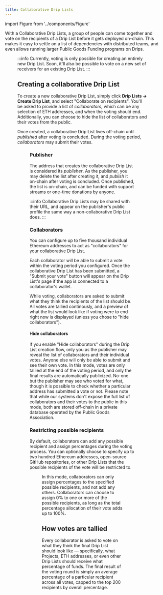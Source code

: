 ```yaml
---
title: Collaborative Drip Lists
---
```


import Figure from '../components/Figure'

With a Collaborative Drip Lists, a group of people can come together and vote on the recipients of a Drip List before it gets deployed on-chain. This makes it easy to settle on a list of dependencies with distributed teams, and even allows running larger Public Goods Funding programs on Drips.

<Figure caption="An example collaborative Drip List in voting." src="/img/fund/collab-drip-list.png" />

:::info
Currently, voting is only possible for creating an entirely new Drip List. Soon, it'll also be possible to vote on a new set of receivers for an existing Drip List.
:::

## Creating a collaborative Drip List

To create a new collaborative Drip List, simply click **Drip Lists → Create Drip List**, and select "Collaborate on recipients". You'll be asked to provide a list of *collaborators*, which can be any selection of ETH addresses, and when the voting should end. Additionally, you can choose to hide the list of collaborators and their votes from the public.

Once created, a collaborative Drip List lives off-chain until *published* after voting is concluded. During the voting period, *collaborators* may submit their votes.

<Figure caption="Lifecycle of a collaborative Drip List." src="/img/fund/collab-drip-list-lifecycle.png" />

### Publisher

The address that creates the collaborative Drip List is considered its *publisher*. As the publisher, you may delete the list after creating it, and *publish* it on-chain after voting is concluded. Once published, the list is on-chain, and can be funded with support streams or one-time donations by anyone.

:::info
Collaborative Drip Lists may be shared with their URL, and appear on the publisher's public profile the same way a non-collaborative Drip List does.
:::

### Collaborators

You can configure up to five thousand individual Ethereum addresses to act as "collaborators" for your collaborative Drip List.

Each collaborator will be able to submit a vote within the voting period you configured. Once the collaborative Drip List has been submitted, a "Submit your vote" button will appear on the Drip List's page if the app is connected to a collaborator's wallet.

While voting, collaborators are asked to submit what they think the recipients of the list should be. All votes are tallied continously, and a preview of what the list would look like if voting were to end right now is displayed (unless you chose to "hide collaborators").

#### Hide collaborators

If you enable "Hide collaborators" during the Drip List creation flow, only you as the publisher may reveal the list of collaborators and their individual votes. Anyone else will only be able to submit and see their own vote. In this mode, votes are only tallied at the end of the voting period, and only the final results are automatically publicized. No-one but the publisher may see who voted for what, though it is possible to check whether a particular address has submitted a vote or not. Please note that while our systems don't expose the full list of collaborators and their votes to the public in this mode, both are stored off-chain in a private database operated by the Public Goods Association.

### Restricting possible recipients

By default, collaborators can add any possible recipient and assign percentages during the voting process. You can optionally choose to specify up to two hundred Ethereum addresses, open-source GitHub repositories, or other Drip Lists that the possible recipients of the vote will be restricted to.

<Figure caption="Restricting possible recipients of a collaborative Drip List." src="/img/fund/collab-drip-list-restrict-recipients.png" />

In this mode, collaborators can only assign percentages to the specified possible recipients, and not add any others. Collaborators can choose to assign 0% to one or more of the possible recipients, as long as the total percentage allocation of their vote adds up to 100%.

## How votes are tallied

Every collaborator is asked to vote on what they think the final Drip List should look like — specifically, what Projects, ETH addresses, or even other Drip Lists should receive what percentage of funds. The final result of the voting round is simply an average percentage of a particular recipient across all votes, capped to the top 200 recipients by overall percentage.
